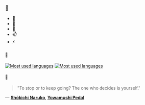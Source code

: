 ### 👋

- 🔭
- 🌱
- 💬
- 📫
- ⚡

#### 🧏

[![Most used languages](https://github-readme-stats-aynah.vercel.app/api/top-langs/?username=aynh&theme=solarized-dark&langs_count=6&layout=compact&hide_title=true)](https://github.com/anuraghazra/github-readme-stats#gh-dark-mode-only)
[![Most used languages](https://github-readme-stats-aynah.vercel.app/api/top-langs/?username=aynh&theme=solarized-light&langs_count=6&layout=compact&hide_title=true)](https://github.com/anuraghazra/github-readme-stats#gh-light-mode-only)

#### 💬

> "To stop or to keep going? The one who decides is yourself."

&mdash; [**Shōkichi Naruko**](https://myanimelist.net/character.php?q=Sh%C5%8Dkichi%20Naruko&cat=character), [**Yowamushi Pedal**](https://myanimelist.net/search/all?q=Yowamushi%20Pedal&cat=all)
